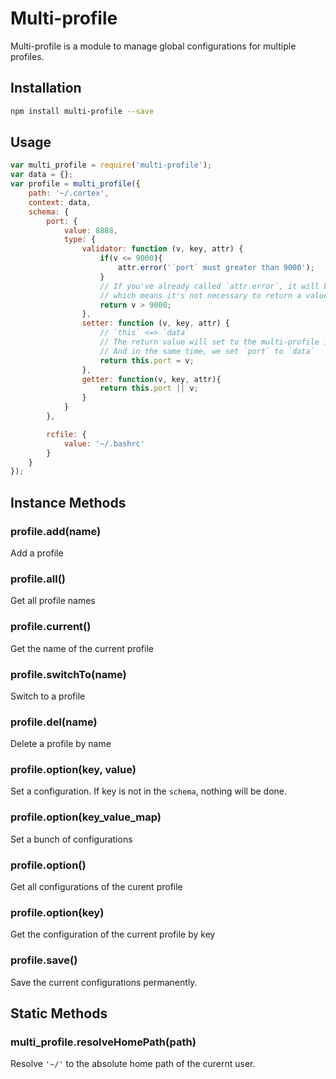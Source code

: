 # Multi-profile

Multi-profile is a module to manage global configurations for multiple profiles.

## Installation

```sh
npm install multi-profile --save
```

## Usage

```js
var multi_profile = require('multi-profile');
var data = {};
var profile = multi_profile({
    path: '~/.cortex',
    context: data,
    schema: {
        port: {
            value: 8888,
            type: {
                validator: function (v, key, attr) {
                    if(v <= 9000){
                        attr.error('`port` must greater than 9000');
                    }
                    // If you've already called `attr.error`, it will be considered a failure,
                    // which means it's not necessary to return a value
                    return v > 9000;
                },
                setter: function (v, key, attr) {
                    // `this` <=> `data`
                    // The return value will set to the multi-profile instance.
                    // And in the same time, we set `port` to `data`
                    return this.port = v;
                },
                getter: function(v, key, attr){
                    return this.port || v;
                }
            }
        },

        rcfile: {
            value: '~/.bashrc'
        }
    }
});
```

## Instance Methods

### profile.add(name)

Add a profile

### profile.all()

Get all profile names

### profile.current()

Get the name of the current profile

### profile.switchTo(name)

Switch to a profile

### profile.del(name)

Delete a profile by name

### profile.option(key, value)

Set a configuration. If key is not in the `schema`, nothing will be done.

### profile.option(key_value_map)

Set a bunch of configurations

### profile.option()

Get all configurations of the curent profile

### profile.option(key)

Get the configuration of the current profile by key

### profile.save()

Save the current configurations permanently.

## Static Methods

### multi_profile.resolveHomePath(path)

Resolve `'~/'` to the absolute home path of the curernt user.



